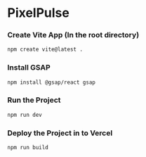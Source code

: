 # PixelPulse

### Create Vite App (In the root directory)

```bash
npm create vite@latest .
```

### Install GSAP

```bash
npm install @gsap/react gsap
```

### Run the Project

```bash
npm run dev
```

### Deploy the Project in to Vercel

```bash
npm run build
```